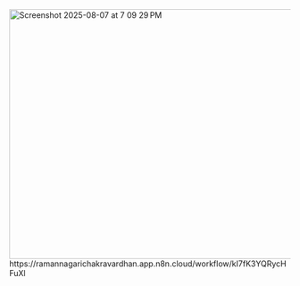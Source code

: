 <img width="1228" height="447" alt="Screenshot 2025-08-07 at 7 09 29 PM" src="https://github.com/user-attachments/assets/7c47ea1b-21c3-41ce-9a04-c95a12097eb6" />
https://ramannagarichakravardhan.app.n8n.cloud/workflow/kI7fK3YQRycHFuXl
